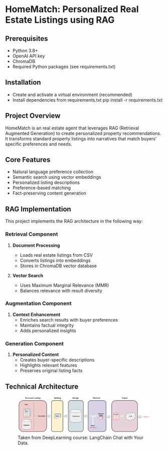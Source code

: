 # HomeMatch: Personalized Real Estate Listings using RAG

## Prerequisites
- Python 3.8+
- OpenAI API key
- ChromaDB
- Required Python packages (see requirements.txt)

## Installation

- Create and activate a virtual environment (recommended)
- Install dependencies from requirements.txt
pip install -r requirements.txt



## Project Overview
HomeMatch is an  real estate agent that leverages RAG (Retrieval Augmented Generation) to create personalized property recommendations. It transforms standard property listings into  narratives that match buyers' specific preferences and needs.

## Core Features
- Natural language preference collection
- Semantic search using vector embeddings
- Personalized listing descriptions
- Preference-based matching
- Fact-preserving content generation

## RAG Implementation
This project implements the RAG architecture in the following way:

### Retrieval Component
1. **Document Processing**
   - Loads real estate listings from CSV
   - Converts listings into embeddings
   - Stores in ChromaDB vector database

2. **Vector Search**
   - Uses Maximum Marginal Relevance (MMR)
   - Balances relevance with result diversity

### Augmentation Component
1. **Context Enhancement**
   - Enriches search results with buyer preferences
   - Maintains factual integrity
   - Adds personalized insights

### Generation Component
1. **Personalized Content**
   - Creates buyer-specific descriptions
   - Highlights relevant features
   - Preserves original listing facts

## Technical Architecture


<figure>
    <img src="https://github.com/etechoptimist/generative_ai/blob/master/real_state_rag/assets/rag.jpg"
         alt="Taken from DeepLearning course: LangChain Chat with Your Data">
    <figcaption>Taken from DeepLearning course: LangChain Chat with Your Data.</figcaption>
</figure>

